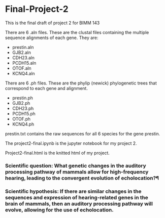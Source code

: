 # Final-Project-2
This is the final draft of project 2 for BIMM 143

There are 6 .aln files. These are the clustal files containing the multiple sequence alignments of each gene. They are:
- prestin.aln
- GJB2.aln
- CDH23.aln
- PCDH15.aln
- OTOF.aln
- KCNQ4.aln

There are 6 .ph files. These are the phylip (newick) phylogenetic trees that correspond to each gene and alignment.
- prestin.ph
- GJB2.ph
- CDH23.ph
- PCDH15.ph
- OTOF.ph
- KCNQ4.ph

prestin.txt contains the raw sequences for all 6 species for the gene prestin. 

The project2-final.ipynb is the jupyter notebook for my project 2.

Project2-final.html is the knitted html of my project.

### Scientific question: What genetic changes in the auditory processing pathway of mammals allow for high-frequency hearing, leading to the convergent evolution of echolocation?¶

### Scientific hypothesis: If there are similar changes in the sequences and expression of hearing-related genes in the brain of mammals, then an auditory processing pathway will evolve, allowing for the use of echolocation.
